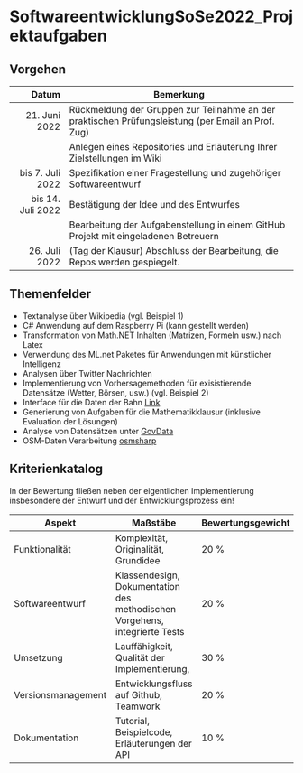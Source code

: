 # SoftwareentwicklungSoSe2022_Projektaufgaben

## Vorgehen

|             Datum | Bemerkung                                                                           |
| -----------------:| ----------------------------------------------------------------------------------- |
|     21. Juni 2022 | Rückmeldung der Gruppen zur Teilnahme an der praktischen Prüfungsleistung (per Email an Prof. Zug) |
|                   | Anlegen eines Repositories und Erläuterung Ihrer Zielstellungen im Wiki             |                                                         
|  bis 7. Juli 2022 | Spezifikation einer Fragestellung und zugehöriger Softwareentwurf                   |
| bis 14. Juli 2022 | Bestätigung der Idee und des Entwurfes                                              |
|                   | Bearbeitung der Aufgabenstellung in einem GitHub Projekt mit eingeladenen Betreuern |
|     26. Juli 2022 | (Tag der Klausur) Abschluss der Bearbeitung, die Repos werden gespiegelt.           | 

## Themenfelder

+ Textanalyse über Wikipedia (vgl. Beispiel 1)
+ C# Anwendung auf dem Raspberry Pi (kann gestellt werden)
+ Transformation von Math.NET Inhalten (Matrizen, Formeln usw.) nach Latex
+ Verwendung des ML.net Paketes für Anwendungen mit künstlicher Intelligenz
+ Analysen über Twitter Nachrichten
+ Implementierung von Vorhersagemethoden für exisistierende Datensätze (Wetter, Börsen, usw.) (vgl. Beispiel 2)
+ Interface für die Daten der Bahn [Link](https://www.dotnetpro.de/update/api/db-api-marketplace-ersetzt-open-api-portal-2769643.html)
+ Generierung von Aufgaben für die Mathematikklausur (inklusive Evaluation der Lösungen)
+ Analyse von Datensätzen unter [GovData](https://www.govdata.de/web/guest/suchen/-/searchresult/q/Freiberg/f/state%3A14%2C/s/relevance_desc)
+ OSM-Daten Verarbeitung [osmsharp](http://www.osmsharp.com/)

## Kriterienkatalog

In der Bewertung fließen neben der eigentlichen Implementierung insbesondere der Entwurf und der Entwicklungsprozess ein!

| Aspekt             | Maßstäbe                                                                   | Bewertungsgewicht |
| ------------------ | -------------------------------------------------------------------------- | ----------------- |
| Funktionalität     | Komplexität, Originalität, Grundidee                                       | 20 %              |
| Softwareentwurf    | Klassendesign, Dokumentation des methodischen Vorgehens, integrierte Tests | 20 %              |
| Umsetzung          | Lauffähigkeit, Qualität der Implementierung,                               | 30 %              |
| Versionsmanagement | Entwicklungsfluss auf Github, Teamwork                                     | 20 %              |
| Dokumentation      | Tutorial, Beispielcode, Erläuterungen der API                              | 10 %              |
